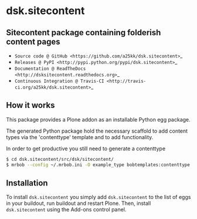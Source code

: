 # dsk.sitecontent

## Sitecontent package containing folderish content pages

* `Source code @ GitHub <https://github.com/a25kk/dsk.sitecontent>`_
* `Releases @ PyPI <http://pypi.python.org/pypi/dsk.sitecontent>`_
* `Documentation @ ReadTheDocs <http://dsksitecontent.readthedocs.org>`_
* `Continuous Integration @ Travis-CI <http://travis-ci.org/a25kk/dsk.sitecontent>`_

## How it works

This package provides a Plone addon as an installable Python egg package.

The generated Python package hold the necessary scaffold to add content types
via the 'contenttype' template and to add functionality.

In order to get productive you still need to generate a contenttype

```bash
$ cd dsk.sitecontent/src/dsk/sitecontent/
$ mrbob --config ~/.mrbob.ini -O example_type bobtemplates:contenttype

```


## Installation

To install `dsk.sitecontent` you simply add ``dsk.sitecontent``
to the list of eggs in your buildout, run buildout and restart Plone.
Then, install `dsk.sitecontent` using the Add-ons control panel.
